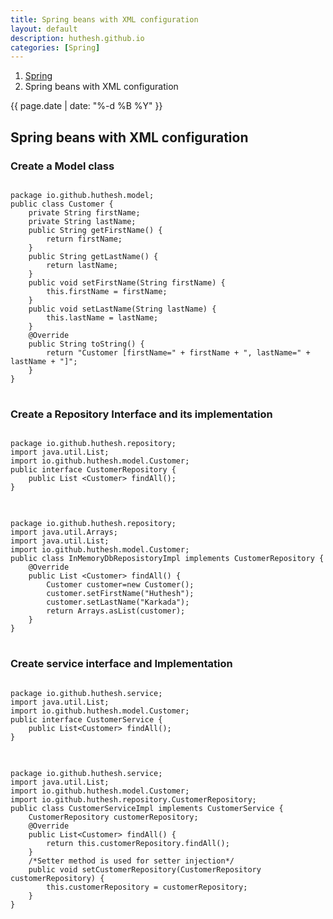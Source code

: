 ```yaml
---
title: Spring beans with XML configuration
layout: default
description: huthesh.github.io
categories: [Spring]
---
```

<ol class="breadcrumb">
  <li><a href="/Spring">Spring</a></li>
  <li class="active">Spring beans with XML configuration</li>
</ol>

<div>
        {{ page.date | date: "%-d %B %Y" }}
</div>

## Spring beans with XML configuration

### Create a Model class

<div>
<pre class="prettyprint">
<code class="prettyprint language-java">
package io.github.huthesh.model;
public class Customer {
	private String firstName;
	private String lastName;
	public String getFirstName() {
		return firstName;
	}
	public String getLastName() {
		return lastName;
	}
	public void setFirstName(String firstName) {
		this.firstName = firstName;
	}
	public void setLastName(String lastName) {
		this.lastName = lastName;
	}
	@Override
	public String toString() {
		return "Customer [firstName=" + firstName + ", lastName=" + lastName + "]";
	}
}
</code>
</pre>
</div>

### Create a Repository Interface and its implementation

<div>
<pre class="prettyprint">
<code class="prettyprint language-java">
package io.github.huthesh.repository;
import java.util.List;
import io.github.huthesh.model.Customer;
public interface CustomerRepository {
	public List &lt;Customer&gt; findAll();
}
</code>
</pre>
</div>


<div>
<pre class="prettyprint">
<code class="prettyprint language-java">
package io.github.huthesh.repository;
import java.util.Arrays;
import java.util.List;
import io.github.huthesh.model.Customer;
public class InMemoryDbReposistoryImpl implements CustomerRepository {
	@Override
	public List &lt;Customer&gt; findAll() {
		Customer customer=new Customer();
		customer.setFirstName("Huthesh");
		customer.setLastName("Karkada");
		return Arrays.asList(customer);
	}
}
</code>
</pre>
</div>

### Create service interface and Implementation

<div>
<pre class="prettyprint">
<code class="prettyprint language-java">
package io.github.huthesh.service;
import java.util.List;
import io.github.huthesh.model.Customer;
public interface CustomerService {
	public List&lt;Customer&gt; findAll();
}
</code>
</pre>
</div>

<div>
<pre class="prettyprint">
<code class="prettyprint language-java">
package io.github.huthesh.service;
import java.util.List;
import io.github.huthesh.model.Customer;
import io.github.huthesh.repository.CustomerRepository;
public class CustomerServiceImpl implements CustomerService {
	CustomerRepository customerRepository;
	@Override
	public List&lt;Customer&gt; findAll() {
		return this.customerRepository.findAll();
	}
	/*Setter method is used for setter injection*/
	public void setCustomerRepository(CustomerRepository customerRepository) {
		this.customerRepository = customerRepository;
	}
}
</code>
</pre>
</div>
